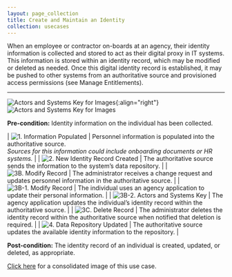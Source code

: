 ```yaml
---
layout: page_collection
title: Create and Maintain an Identity
collection: usecases
---
```


When an employee or contractor on-boards at an agency, their identity information is collected and stored to act as their digital proxy in IT systems. This information is stored within an identity record, which may be modified or deleted as needed.
Once this digital identity record is established, it may be pushed to other systems from an authoritative source and provisioned access permissions (see Manage Entitlements).

---

![Actors and Systems Key for Images](../../img/usecases/ilabel.png){:align="right"}
![Actors and Systems Key for Images](../../img/usecases/createidkey.png)

**Pre-condition:** Identity information on the individual has been collected.

| ![1. Information Populated](../../img/usecases/createid1.png)  | Personnel information is populated into the authoritative source.<br/>*Sources for this information could include onboarding documents or HR systems.*  |
| ![2. New Identity Record Created](../../img/usecases/createid2.png)  | The authoritative source sends the information to the system’s data repository.  |
| ![3B. Modify Record](../../img/usecases/createid3a.png)  | The administrator receives a change request and updates personnel information in the authoritative source.  |
| ![3B-1. Modify Record](../../img/usecases/createid3b1.png)  | The individual uses an agency application to update their personal information.  |
| ![3B-2. Actors and Systems Key](../../img/usecases/createid3b2.png)  | The agency application updates the individual’s identity record within the authoritative source.  |
| ![3C. Delete Record](../../img/usecases/createid3c.png)  | The administrator deletes the identity record within the authoritative source when notified that deletion is required.  |
| ![4. Data Repository Updated](../../img/usecases/createid4.png)  | The authoritative source updates the available identity information to the repository.  |

**Post-condition:** The identity record of an individual is created, updated, or deleted, as appropriate.  

[Click here](../../img/CreateID.png) for a consolidated image of this use case.
